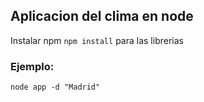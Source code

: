 ## Aplicacion del clima en node

Instalar npm ```npm install``` para las librerias

### Ejemplo:
```
node app -d "Madrid"
```